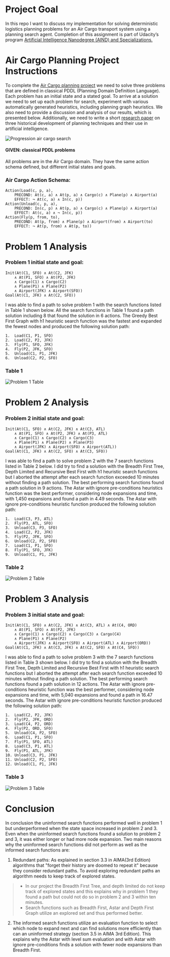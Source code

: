 # Project Goal
In this repo I want to discuss my implementation for solving deterministic logistics planning problems for an Air Cargo transport system using a planning search agent.  Completion of this assignment is part of Udacity’s program [Artificial Intelligence Nanodegree (AIND) and Specializations.](https://confirm.udacity.com/GGGH2GSK)

# Air Cargo Planning Project Instructions 
To complete the [Air Cargo planning project](https://github.com/udacity/AIND-Planning) we need to solve three problems that are defined in classical PDDL (Planning Domain Definition Language).  Each problem has an initial state and a stated goal. To arrive at a solution we need to set up each problem for search, experiment with various automatically generated heuristics, including planning graph heuristics.  We also need to provide a discussion and analysis of our results, which is presented below.  Additionally, we need to write a short [research paper](research_paper.md) on three historical development of planning techniques and their use in artificial intelligence.

![Progression air cargo search](images/Progression.PNG)

#### GIVEN: classical PDDL problems

All problems are in the Air Cargo domain.  They have the same action schema defined, but different initial states and goals.

### Air Cargo Action Schema:
```
Action(Load(c, p, a),
	PRECOND: At(c, a) ∧ At(p, a) ∧ Cargo(c) ∧ Plane(p) ∧ Airport(a)
	EFFECT: ¬ At(c, a) ∧ In(c, p))
Action(Unload(c, p, a),
	PRECOND: In(c, p) ∧ At(p, a) ∧ Cargo(c) ∧ Plane(p) ∧ Airport(a)
	EFFECT: At(c, a) ∧ ¬ In(c, p))
Action(Fly(p, from, to),
	PRECOND: At(p, from) ∧ Plane(p) ∧ Airport(from) ∧ Airport(to)
	EFFECT: ¬ At(p, from) ∧ At(p, to))
```

# Problem 1 Analysis
### Problem 1 initial state and goal:
```
Init(At(C1, SFO) ∧ At(C2, JFK) 
	∧ At(P1, SFO) ∧ At(P2, JFK) 
	∧ Cargo(C1) ∧ Cargo(C2) 
	∧ Plane(P1) ∧ Plane(P2)
	∧ Airport(JFK) ∧ Airport(SFO))
Goal(At(C1, JFK) ∧ At(C2, SFO))
```
I was able to find a path to solve problem 1 with the search functions listed in Table 1 shown below.  All the search functions in Table 1 found a path solution including 8 that found the solution in 6 actions.  The Greedy Best First Graph with h1 heuristic search function was the fastest and expanded the fewest nodes and produced the following solution path:
```
1.	Load(C1, P1, SFO)
2.	Load(C2, P2, JFK)
3.	Fly(P1, SFO, JFK)
4.	Fly(P2, JFK, SFO)
5.	Unload(C1, P1, JFK)
6.	Unload(C2, P2, SFO)
```
### Table 1
![Problem 1 Table](images/problem1.png)

# Problem 2 Analysis

### Problem 2 initial state and goal:
```
Init(At(C1, SFO) ∧ At(C2, JFK) ∧ At(C3, ATL) 
	∧ At(P1, SFO) ∧ At(P2, JFK) ∧ At(P3, ATL) 
	∧ Cargo(C1) ∧ Cargo(C2) ∧ Cargo(C3)
	∧ Plane(P1) ∧ Plane(P2) ∧ Plane(P3)
	∧ Airport(JFK) ∧ Airport(SFO) ∧ Airport(ATL))
Goal(At(C1, JFK) ∧ At(C2, SFO) ∧ At(C3, SFO))
```
I was able to find a path to solve problem 2 with the 7 search functions listed in Table 2 below.  I did try to find a solution with the Breadth First Tree, Depth Limited and Recursive Best First with h1 heuristic search functions but I aborted the attempt after each search function exceeded 10 minutes without finding a path solution. The best performing search functions found a path solution in 9 actions.  The Astar with ignore pre-conditions heuristics function was the best performer, considering node expansions and time, with 1,450 expansions and found a path in 4.49 seconds.  The Astar with ignore pre-conditions heuristic function produced the following solution path:
```
1.	Load(C3, P3, ATL)
2.	Fly(P3, ATL, SFO)
3.	Unload(C3, P3, SFO)
4.	Load(C2, P2, JFK)
5.	Fly(P2, JFK, SFO)
6.	Unload(C2, P2, SFO)
7.	Load(C1, P1, SFO)
8.	Fly(P1, SFO, JFK)
9.	Unload(C1, P1, JFK)
```

### Table 2
![Problem 2 Table](images/problem2.png)

# Problem 3 Analysis

### Problem 3 initial state and goal:
```
Init(At(C1, SFO) ∧ At(C2, JFK) ∧ At(C3, ATL) ∧ At(C4, ORD) 
	∧ At(P1, SFO) ∧ At(P2, JFK) 
	∧ Cargo(C1) ∧ Cargo(C2) ∧ Cargo(C3) ∧ Cargo(C4)
	∧ Plane(P1) ∧ Plane(P2)
	∧ Airport(JFK) ∧ Airport(SFO) ∧ Airport(ATL) ∧ Airport(ORD))
Goal(At(C1, JFK) ∧ At(C3, JFK) ∧ At(C2, SFO) ∧ At(C4, SFO))
```
I was able to find a path to solve problem 3 with the 7 search functions listed in Table 3 shown below.  I did try to find a solution with the Breadth First Tree, Depth Limited and Recursive Best First with h1 heuristic search functions but I aborted the attempt after each search function exceeded 10 minutes without finding a path solution. The best performing search functions found a path solution in 12 actions.  The Astar with ignore pre-conditions heuristic function was the best performer, considering node expansions and time, with 5,040 expansions and found a path in 16.47 seconds.  The Astar with ignore pre-conditions heuristic function produced the following solution path:
```
1.	Load(C2, P2, JFK)
2.	Fly(P2, JFK, ORD)
3.	Load(C4, P2, ORD)
4.	Fly(P2, ORD, SFO)
5.	Unload(C4, P2, SFO)
6.	Load(C1, P1, SFO)
7.	Fly(P1, SFO, ATL)
8.	Load(C3, P1, ATL)
9.	Fly(P1, ATL, JFK)
10.	Unload(C3, P1, JFK)
11.	Unload(C2, P2, SFO)
12.	Unload(C1, P1, JFK)
```

### Table 3
![Problem 3 Table](images/problem3.png)

# Conclusion
In conclusion the uninformed search functions performed well in problem 1 but underperformed when the state space increased in problem 2 and 3.    Even when the uninformed  search functions found a solution to problem 2 and 3, it was either longer or had more node expansion.  Two main reasons why the uninformed search functions did not perform as well as the informed search functions are:
1.	Redundant paths: As explained in section 3.3 in AIMA(3rd Edition) algorithms that "forget their history are doomed to repeat it" because they consider redundant paths. To avoid exploring redundant paths an algorithm needs to keep track of explored states.  
   > * In our project the Breadth First Tree, and depth limited do not keep track of explored states and this explains why in problem 1 they found a path but could not do so in problem 2 and 3 within ten minutes.
   > * Search functions such as Breadth First, Astar and Depth First Graph utilize an explored set and thus performed better.
2.	The informed search functions utilize an evaluation function to select which node to expand next and can find solutions more efficiently than can an uninformed strategy (section 3.5 in AIMA 3rd Edition). This explains why the Astar with level sum evaluation and with Astar with ignore pre-conditions finds a solution with fewer node expansions than Breadth First.  